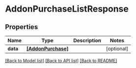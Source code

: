 # AddonPurchaseListResponse


## Properties
Name | Type | Description | Notes
------------ | ------------- | ------------- | -------------
**data** | [**[AddonPurchase]**](AddonPurchase.md) |  | [optional] 

[[Back to Model list]](../README.md#documentation-for-models) [[Back to API list]](../README.md#documentation-for-api-endpoints) [[Back to README]](../README.md)



